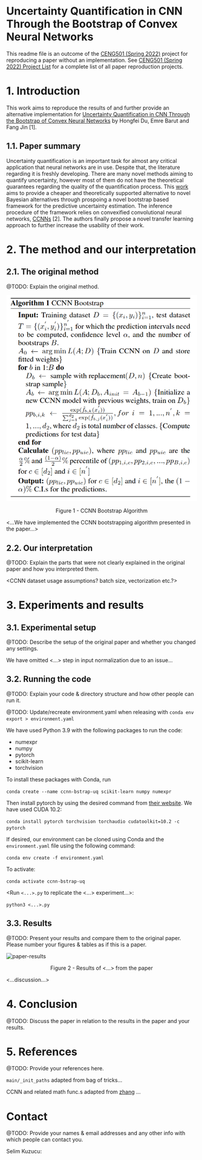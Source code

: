 # Uncertainty Quantification in CNN Through the Bootstrap of Convex Neural Networks

This readme file is an outcome of the [CENG501 (Spring 2022)](https://ceng.metu.edu.tr/~skalkan/DL/) project for reproducing a paper without an implementation. See [CENG501 (Spring 2022) Project List](https://github.com/CENG501-Projects/CENG501-Spring2022) for a complete list of all paper reproduction projects.

# 1. Introduction

This work aims to reproduce the results of and further provide an alternative implementation for [Uncertainty Quantification in CNN Through the Bootstrap of Convex Neural Networks](https://ojs.aaai.org/index.php/AAAI/article/view/17434) by Hongfei Du, Emre Barut and Fang Jin [1].

## 1.1. Paper summary

Uncertainty quantification is an important task for almost any critical application that neural networks are in use. Despite that, the literature regarding it is freshly developing. There are many novel methods aiming to quantify uncertainty, however most of them do not have the theoretical guarantees regarding the quality of the quantification process. This [work](https://ojs.aaai.org/index.php/AAAI/article/view/17434) aims to provide a cheaper and theoretically supported alternative to novel Bayesian alternatives through prospoing a novel bootstrap based framework for the predictive uncertainty estimation. The inference procedure of the framework relies on convexified convolutional neural networks, [CCNNs](https://arxiv.org/abs/1609.01000) [2]. The authors finally propose a novel transfer learning approach to further increase the usability of their work.


# 2. The method and our interpretation

## 2.1. The original method

@TODO: Explain the original method.

![bootstrap-algorithm](readme_assets/bootstrap-algorithm.png "Figure 1")
<figcaption align="center">Figure 1 - CCNN Bootstrap Algorithm</figcaption>

<...We have implemented the CCNN bootstrapping algorithm presented in the paper...>

## 2.2. Our interpretation 

@TODO: Explain the parts that were not clearly explained in the original paper and how you interpreted them.

<CCNN dataset usage assumptions? batch size, vectorization etc.?>

# 3. Experiments and results

## 3.1. Experimental setup

@TODO: Describe the setup of the original paper and whether you changed any settings.

We have omitted <...> step in input normalization due to an issue...

## 3.2. Running the code

@TODO: Explain your code & directory structure and how other people can run it.

@TODO: Update/recreate environment.yaml when releasing with `conda env export > environment.yaml`

We have used Python 3.9 with the following packages to run the code:

* numexpr
* numpy
* pytorch
* scikit-learn
* torchvision

To install these packages with Conda, run

```conda create --name ccnn-bstrap-uq scikit-learn numpy numexpr```

Then install pytorch by using the desired command from [their website](https://pytorch.org/get-started/locally/).
We have used CUDA 10.2:

```conda install pytorch torchvision torchaudio cudatoolkit=10.2 -c pytorch```


If desired, our environment can be cloned using Conda and the `environment.yaml` file using the following command:

```conda env create -f environment.yaml```

To activate:

```conda activate ccnn-bstrap-uq```

<Run `<...>.py` to replicate the <...> experiment...>:

```python3 <...>.py```

## 3.3. Results

@TODO: Present your results and compare them to the original paper. Please number your figures & tables as if this is a paper.

![paper-results](readme_assets/<...>.png "Figure 2")
<figcaption align="center">Figure 2 - Results of <...> from the paper</figcaption>

<...discussion...>

# 4. Conclusion

@TODO: Discuss the paper in relation to the results in the paper and your results.

# 5. References

@TODO: Provide your references here.

`main/_init_paths` adapted from bag of tricks...

CCNN and related math func.s adapted from [zhang](https://github.com/zhangyuc/CCNN/blob/master/src/mnist/CCNN.py) ...


# Contact

@TODO: Provide your names & email addresses and any other info with which people can contact you.

Selim Kuzucu:
